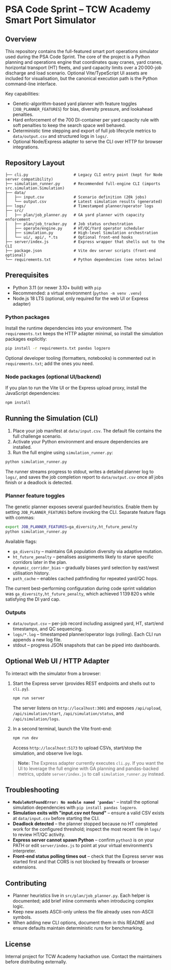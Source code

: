 # PSA Code Sprint – TCW Academy Smart Port Simulator

## Overview

This repository contains the full-featured smart port operations simulator used during the PSA Code Sprint. The core of the project is a Python planning and operations engine that coordinates quay cranes, yard cranes, horizontal transport (HT) fleets, and yard capacity limits over a 20 000-job discharge and load scenario. Optional Vite/TypeScript UI assets are included for visualisation, but the canonical execution path is the Python command-line interface.

Key capabilities:

- Genetic-algorithm-based yard planner with feature toggles (`JOB_PLANNER_FEATURES`) for bias, diversity pressure, and lookahead penalties.
- Hard enforcement of the 700 DI-container per yard capacity rule with soft penalties to keep the search space well behaved.
- Deterministic time stepping and export of full job lifecycle metrics to `data/output.csv` and structured logs in `logs/`.
- Optional Node/Express adapter to serve the CLI over HTTP for browser integrations.

## Repository Layout

```
├── cli.py                    # Legacy CLI entry point (kept for Node server compatibility)
├── simulation_runner.py      # Recommended full-engine CLI (imports src.simulation.Simulation)
├── data/
│   ├── input.csv             # Scenario definition (20k jobs)
│   └── output.csv            # Latest simulation results (generated)
├── logs/                     # Timestamped planner/operator logs
├── src/
│   ├── plan/job_planner.py   # GA yard planner with capacity enforcement
│   ├── plan/job_tracker.py   # Job status orchestration
│   ├── operate/engine.py     # HT/QC/Yard operator scheduler
│   ├── simulation.py         # High-level Simulation orchestration
│   └── ui/, api/, *.ts       # Optional front-end hooks
├── server/index.js           # Express wrapper that shells out to the CLI
├── package.json              # Vite dev server scripts (front-end optional)
└── requirements.txt          # Python dependencies (see notes below)
```

## Prerequisites

- Python 3.11 (or newer 3.10+ build) with `pip`
- Recommended: a virtual environment (`python -m venv .venv`)
- Node.js 18 LTS (optional, only required for the web UI or Express adapter)

### Python packages

Install the runtime dependencies into your environment. The `requirements.txt` keeps the HTTP adapter minimal, so install the simulation packages explicitly:

```bash
pip install -r requirements.txt pandas logzero
```

Optional developer tooling (formatters, notebooks) is commented out in `requirements.txt`; add the ones you need.

### Node packages (optional UI/backend)

If you plan to run the Vite UI or the Express upload proxy, install the JavaScript dependencies:

```bash
npm install
```

## Running the Simulation (CLI)

1. Place your job manifest at `data/input.csv`. The default file contains the full challenge scenario.
2. Activate your Python environment and ensure dependencies are installed.
3. Run the full engine using `simulation_runner.py`:

```bash
python simulation_runner.py
```

The runner streams progress to stdout, writes a detailed planner log to `logs/`, and saves the job completion report to `data/output.csv` once all jobs finish or a deadlock is detected.

### Planner feature toggles

The genetic planner exposes several guarded heuristics. Enable them by setting `JOB_PLANNER_FEATURES` before invoking the CLI. Separate feature flags with commas:

```bash
export JOB_PLANNER_FEATURES=ga_diversity,ht_future_penalty
python simulation_runner.py
```

Available flags:

- `ga_diversity` – maintains GA population diversity via adaptive mutation.
- `ht_future_penalty` – penalises assignments likely to starve specific corridors later in the plan.
- `dynamic_corridor_bias` – gradually biases yard selection by east/west utilisation history.
- `path_cache` – enables cached pathfinding for repeated yard/QC hops.

The current best-performing configuration during code sprint validation was `ga_diversity,ht_future_penalty`, which achieved 1 139 820 s while satisfying the DI yard cap.

### Outputs

- `data/output.csv` – per-job record including assigned yard, HT, start/end timestamps, and QC sequencing.
- `logs/*.log` – timestamped planner/operator logs (rolling). Each CLI run appends a new log file.
- stdout – progress JSON snapshots that can be piped into dashboards.

## Optional Web UI / HTTP Adapter

To interact with the simulator from a browser:

1. Start the Express server (provides REST endpoints and shells out to `cli.py`).

   ```bash
   npm run server
   ```

   The server listens on `http://localhost:3001` and exposes `/api/upload`, `/api/simulation/start`, `/api/simulation/status`, and `/api/simulation/logs`.

2. In a second terminal, launch the Vite front-end:

   ```bash
   npm run dev
   ```

   Access `http://localhost:5173` to upload CSVs, start/stop the simulation, and observe live logs.

> **Note:** The Express adapter currently executes `cli.py`. If you want the UI to leverage the full engine with GA planning and pandas-backed metrics, update `server/index.js` to call `simulation_runner.py` instead.

## Troubleshooting

- **`ModuleNotFoundError: No module named 'pandas'`** – install the optional simulation dependencies with `pip install pandas logzero`.
- **Simulation exits with "input.csv not found"** – ensure a valid CSV exists at `data/input.csv` before starting the CLI.
- **Deadlock detected** – the planner stopped because no HT completed work for the configured threshold; inspect the most recent file in `logs/` to review HT/QC activity.
- **Express server cannot spawn Python** – confirm `python3` is on your PATH or edit `server/index.js` to point at your virtual environment’s interpreter.
- **Front-end status polling times out** – check that the Express server was started first and that CORS is not blocked by firewalls or browser extensions.

## Contributing

- Planner heuristics live in `src/plan/job_planner.py`. Each helper is documented; add brief inline comments when introducing complex logic.
- Keep new assets ASCII-only unless the file already uses non-ASCII symbols.
- When adding new CLI options, document them in this README and ensure defaults maintain deterministic runs for benchmarking.

## License

Internal project for TCW Academy hackathon use. Contact the maintainers before distributing externally.
